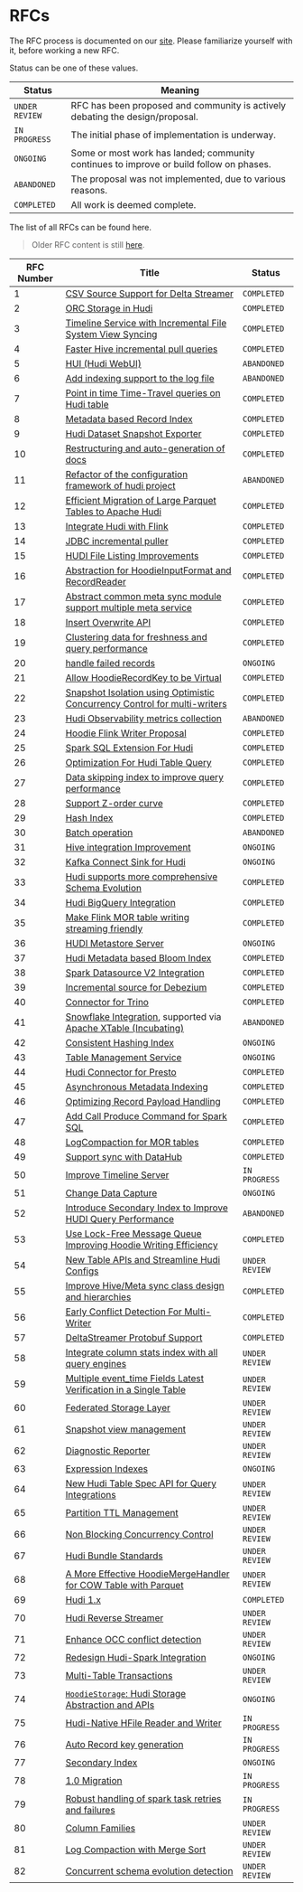 <!--
  Licensed to the Apache Software Foundation (ASF) under one or more
  contributor license agreements.  See the NOTICE file distributed with
  this work for additional information regarding copyright ownership.
  The ASF licenses this file to You under the Apache License, Version 2.0
  (the "License"); you may not use this file except in compliance with
  the License.  You may obtain a copy of the License at

       http://www.apache.org/licenses/LICENSE-2.0

  Unless required by applicable law or agreed to in writing, software
  distributed under the License is distributed on an "AS IS" BASIS,
  WITHOUT WARRANTIES OR CONDITIONS OF ANY KIND, either express or implied.
  See the License for the specific language governing permissions and
  limitations under the License.
-->

# RFCs

The RFC process is documented on our [site](https://hudi.apache.org/contribute/rfc-process). Please familiarize yourself
with it, before working a new RFC.

Status can be one of these values.

| Status         | Meaning                                                                                 |
|----------------|-----------------------------------------------------------------------------------------|
| `UNDER REVIEW` | RFC has been proposed and community is actively debating the design/proposal.           |
| `IN PROGRESS`  | The initial phase of implementation is underway.                                        |
| `ONGOING`      | Some or most work has landed; community continues to improve or build follow on phases. |
| `ABANDONED`    | The proposal was not implemented, due to various reasons.                               |
| `COMPLETED`    | All work is deemed complete.                                                            |

The list of all RFCs can be found here.

> Older RFC content is still [here](https://cwiki.apache.org/confluence/display/HUDI/RFC+Process).

| RFC Number | Title                                                                                                                                                                                                               | Status         |
|------------|---------------------------------------------------------------------------------------------------------------------------------------------------------------------------------------------------------------------|----------------|
| 1          | [CSV Source Support for Delta Streamer](https://cwiki.apache.org/confluence/display/HUDI/RFC+-+01+%3A+CSV+Source+Support+for+Delta+Streamer)                                                                        | `COMPLETED`    |
| 2          | [ORC Storage in Hudi](https://cwiki.apache.org/confluence/pages/viewpage.action?pageId=113708439)                                                                                                                   | `COMPLETED`    |
| 3          | [Timeline Service with Incremental File System View Syncing](https://cwiki.apache.org/confluence/pages/viewpage.action?pageId=113708965)                                                                            | `COMPLETED`    |
| 4          | [Faster Hive incremental pull queries](https://cwiki.apache.org/confluence/pages/viewpage.action?pageId=115513622)                                                                                                  | `COMPLETED`    |
| 5          | [HUI (Hudi WebUI)](https://cwiki.apache.org/confluence/pages/viewpage.action?pageId=130027233)                                                                                                                      | `ABANDONED`    |
| 6          | [Add indexing support to the log file](https://cwiki.apache.org/confluence/display/HUDI/RFC+-+06+%3A+Add+indexing+support+to+the+log+file)                                                                          | `ABANDONED`    |
| 7          | [Point in time Time-Travel queries on Hudi table](https://cwiki.apache.org/confluence/display/HUDI/RFC+-+07+%3A+Point+in+time+Time-Travel+queries+on+Hudi+table)                                                    | `COMPLETED`    |
| 8          | [Metadata based Record Index](./rfc-8/rfc-8.md)                                                                                                                                                                     | `COMPLETED`    |
| 9          | [Hudi Dataset Snapshot Exporter](https://cwiki.apache.org/confluence/display/HUDI/RFC+-+09+%3A+Hudi+Dataset+Snapshot+Exporter)                                                                                      | `COMPLETED`    |
| 10         | [Restructuring and auto-generation of docs](https://cwiki.apache.org/confluence/display/HUDI/RFC+-+10+%3A+Restructuring+and+auto-generation+of+docs)                                                                | `COMPLETED`    |
| 11         | [Refactor of the configuration framework of hudi project](https://cwiki.apache.org/confluence/display/HUDI/RFC+-+11+%3A+Refactor+of+the+configuration+framework+of+hudi+project)                                    | `ABANDONED`    |
| 12         | [Efficient Migration of Large Parquet Tables to Apache Hudi](https://cwiki.apache.org/confluence/display/HUDI/RFC+-+12+%3A+Efficient+Migration+of+Large+Parquet+Tables+to+Apache+Hudi)                              | `COMPLETED`    |
| 13         | [Integrate Hudi with Flink](https://cwiki.apache.org/confluence/pages/viewpage.action?pageId=141724520)                                                                                                             | `COMPLETED`    |
| 14         | [JDBC incremental puller](https://cwiki.apache.org/confluence/display/HUDI/RFC+-+14+%3A+JDBC+incremental+puller)                                                                                                    | `COMPLETED`    |
| 15         | [HUDI File Listing Improvements](https://cwiki.apache.org/confluence/display/HUDI/RFC+-+15%3A+HUDI+File+Listing+Improvements)                                                                                       | `COMPLETED`    |
| 16         | [Abstraction for HoodieInputFormat and RecordReader](https://cwiki.apache.org/confluence/display/HUDI/RFC+-+16+Abstraction+for+HoodieInputFormat+and+RecordReader)                                                  | `COMPLETED`    |
| 17         | [Abstract common meta sync module support multiple meta service](https://cwiki.apache.org/confluence/display/HUDI/RFC+-+17+Abstract+common+meta+sync+module+support+multiple+meta+service)                          | `COMPLETED`    |
| 18         | [Insert Overwrite API](https://cwiki.apache.org/confluence/display/HUDI/RFC+-+18+Insert+Overwrite+API)                                                                                                              | `COMPLETED`    |
| 19         | [Clustering data for freshness and query performance](https://cwiki.apache.org/confluence/display/HUDI/RFC+-+19+Clustering+data+for+freshness+and+query+performance)                                                | `COMPLETED`    |
| 20         | [handle failed records](https://cwiki.apache.org/confluence/display/HUDI/RFC+-+20+%3A+handle+failed+records)                                                                                                        | `ONGOING`      |
| 21         | [Allow HoodieRecordKey to be Virtual](https://cwiki.apache.org/confluence/display/HUDI/RFC+-+21+%3A+Allow+HoodieRecordKey+to+be+Virtual)                                                                            | `COMPLETED`    |
| 22         | [Snapshot Isolation using Optimistic Concurrency Control for multi-writers](https://cwiki.apache.org/confluence/display/HUDI/RFC+-+22+%3A+Snapshot+Isolation+using+Optimistic+Concurrency+Control+for+multi-writers) | `COMPLETED`    |
| 23         | [Hudi Observability metrics collection](https://cwiki.apache.org/confluence/display/HUDI/RFC+-+23+%3A+Hudi+Observability+metrics+collection)                                                                        | `ABANDONED`    | 
| 24         | [Hoodie Flink Writer Proposal](https://cwiki.apache.org/confluence/display/HUDI/RFC-24%3A+Hoodie+Flink+Writer+Proposal)                                                                                             | `COMPLETED`    | 
| 25         | [Spark SQL Extension For Hudi](https://cwiki.apache.org/confluence/display/HUDI/RFC+-+25%3A+Spark+SQL+Extension+For+Hudi)                                                                                           | `COMPLETED`    | 
| 26         | [Optimization For Hudi Table Query](https://cwiki.apache.org/confluence/display/HUDI/RFC-26+Optimization+For+Hudi+Table+Query)                                                                                      | `COMPLETED`    | 
| 27         | [Data skipping index to improve query performance](https://cwiki.apache.org/confluence/display/HUDI/RFC-27+Data+skipping+index+to+improve+query+performance)                                                        | `COMPLETED`    | 
| 28         | [Support Z-order curve](https://cwiki.apache.org/confluence/pages/viewpage.action?pageId=181307144)                                                                                                                 | `COMPLETED`    |
| 29         | [Hash Index](https://cwiki.apache.org/confluence/display/HUDI/RFC+-+29%3A+Hash+Index)                                                                                                                               | `COMPLETED`    | 
| 30         | [Batch operation](https://cwiki.apache.org/confluence/display/HUDI/RFC+-+30%3A+Batch+operation)                                                                                                                     | `ABANDONED`    | 
| 31         | [Hive integration Improvement](https://cwiki.apache.org/confluence/display/HUDI/RFC+-+31%3A+Hive+integration+Improvment)                                                                                            | `ONGOING`      | 
| 32         | [Kafka Connect Sink for Hudi](https://cwiki.apache.org/confluence/display/HUDI/RFC-32+Kafka+Connect+Sink+for+Hudi)                                                                                                  | `ONGOING`      | 
| 33         | [Hudi supports more comprehensive Schema Evolution](https://cwiki.apache.org/confluence/display/HUDI/RFC+-+33++Hudi+supports+more+comprehensive+Schema+Evolution)                                                   | `COMPLETED`    | 
| 34         | [Hudi BigQuery Integration](./rfc-34/rfc-34.md)                                                                                                                                                                     | `COMPLETED`    | 
| 35         | [Make Flink MOR table writing streaming friendly](https://cwiki.apache.org/confluence/display/HUDI/RFC-35%3A+Make+Flink+MOR+table+writing+streaming+friendly)                                                       | `COMPLETED`    | 
| 36         | [HUDI Metastore Server](https://cwiki.apache.org/confluence/display/HUDI/%5BWIP%5D+RFC-36%3A+HUDI+Metastore+Server)                                                                                                 | `ONGOING`      | 
| 37         | [Hudi Metadata based Bloom Index](rfc-37/rfc-37.md)                                                                                                                                                                 | `COMPLETED`    | 
| 38         | [Spark Datasource V2 Integration](./rfc-38/rfc-38.md)                                                                                                                                                               | `COMPLETED`    | 
| 39         | [Incremental source for Debezium](./rfc-39/rfc-39.md)                                                                                                                                                               | `COMPLETED`    | 
| 40         | [Connector for Trino](./rfc-40/rfc-40.md)                                                                                                                                                                           | `COMPLETED`    | 
| 41         | [Snowflake Integration](./rfc-41/rfc-41.md), supported via [Apache XTable (Incubating)](https://xtable.apache.org/)                                                                                                 | `ABANDONED`    | 
| 42         | [Consistent Hashing Index](./rfc-42/rfc-42.md)                                                                                                                                                                      | `ONGOING`      | 
| 43         | [Table Management Service](./rfc-43/rfc-43.md)                                                                                                                                                                      | `ONGOING`      | 
| 44         | [Hudi Connector for Presto](./rfc-44/rfc-44.md)                                                                                                                                                                     | `COMPLETED`    | 
| 45         | [Asynchronous Metadata Indexing](./rfc-45/rfc-45.md)                                                                                                                                                                | `COMPLETED`    | 
| 46         | [Optimizing Record Payload Handling](./rfc-46/rfc-46.md)                                                                                                                                                            | `COMPLETED`    | 
| 47         | [Add Call Produce Command for Spark SQL](./rfc-47/rfc-47.md)                                                                                                                                                        | `COMPLETED`    | 
| 48         | [LogCompaction for MOR tables](./rfc-48/rfc-48.md)                                                                                                                                                                  | `COMPLETED`    | 
| 49         | [Support sync with DataHub](./rfc-49/rfc-49.md)                                                                                                                                                                     | `COMPLETED`    |
| 50         | [Improve Timeline Server](./rfc-50/rfc-50.md)                                                                                                                                                                       | `IN PROGRESS`  | 
| 51         | [Change Data Capture](./rfc-51/rfc-51.md)                                                                                                                                                                           | `ONGOING`      |
| 52         | [Introduce Secondary Index to Improve HUDI Query Performance](./rfc-52/rfc-52.md)                                                                                                                                   | `ABANDONED`    |
| 53         | [Use Lock-Free Message Queue Improving Hoodie Writing Efficiency](./rfc-53/rfc-53.md)                                                                                                                               | `COMPLETED`    | 
| 54         | [New Table APIs and Streamline Hudi Configs](./rfc-54/rfc-54.md)                                                                                                                                                    | `UNDER REVIEW` | 
| 55         | [Improve Hive/Meta sync class design and hierarchies](./rfc-55/rfc-55.md)                                                                                                                                           | `COMPLETED`    | 
| 56         | [Early Conflict Detection For Multi-Writer](./rfc-56/rfc-56.md)                                                                                                                                                     | `COMPLETED`    | 
| 57         | [DeltaStreamer Protobuf Support](./rfc-57/rfc-57.md)                                                                                                                                                                | `COMPLETED`    | 
| 58         | [Integrate column stats index with all query engines](./rfc-58/rfc-58.md)                                                                                                                                           | `UNDER REVIEW` |
| 59         | [Multiple event_time Fields Latest Verification in a Single Table](./rfc-59/rfc-59.md)                                                                                                                              | `UNDER REVIEW` |
| 60         | [Federated Storage Layer](./rfc-60/rfc-60.md)                                                                                                                                                                       | `UNDER REVIEW` |
| 61         | [Snapshot view management](./rfc-61/rfc-61.md)                                                                                                                                                                      | `UNDER REVIEW` |
| 62         | [Diagnostic Reporter](./rfc-62/rfc-62.md)                                                                                                                                                                           | `UNDER REVIEW` |
| 63         | [Expression Indexes](./rfc-63/rfc-63.md)                                                                                                                                                                            | `ONGOING`      |
| 64         | [New Hudi Table Spec API for Query Integrations](./rfc-64/rfc-64.md)                                                                                                                                                | `UNDER REVIEW` |
| 65         | [Partition TTL Management](./rfc-65/rfc-65.md)                                                                                                                                                                      | `UNDER REVIEW` |
| 66         | [Non Blocking Concurrency Control](./rfc-66/rfc-66.md)                                                                                                                                                              | `UNDER REVIEW` |
| 67         | [Hudi Bundle Standards](./rfc-67/rfc-67.md)                                                                                                                                                                         | `UNDER REVIEW` |
| 68         | [A More Effective HoodieMergeHandler for COW Table with Parquet](./rfc-68/rfc-68.md)                                                                                                                                | `UNDER REVIEW` |
| 69         | [Hudi 1.x](./rfc-69/rfc-69.md)                                                                                                                                                                                      | `COMPLETED`    |
| 70         | [Hudi Reverse Streamer](./rfc/rfc-70/rfc-70.md)                                                                                                                                                                     | `UNDER REVIEW` |
| 71         | [Enhance OCC conflict detection](./rfc/rfc-71/rfc-71.md)                                                                                                                                                            | `UNDER REVIEW` |
| 72         | [Redesign Hudi-Spark Integration](./rfc/rfc-72/rfc-72.md)                                                                                                                                                           | `ONGOING`      |
| 73         | [Multi-Table Transactions](./rfc-73/rfc-73.md)                                                                                                                                                                      | `UNDER REVIEW` |
| 74         | [`HoodieStorage`: Hudi Storage Abstraction and APIs](./rfc-74/rfc-74.md)                                                                                                                                            | `ONGOING`      |
| 75         | [Hudi-Native HFile Reader and Writer](./rfc-75/rfc-75.md)                                                                                                                                                           | `IN PROGRESS`  |
| 76         | [Auto Record key generation](./rfc-76/rfc-76.md)                                                                                                                                                                    | `IN PROGRESS`  |
| 77         | [Secondary Index](./rfc-77/rfc-77.md)                                                                                                                                                                               | `ONGOING`      |
| 78         | [1.0 Migration](./rfc-78/rfc-78.md)                                                                                                                                                                                 | `IN PROGRESS`  |
| 79         | [Robust handling of spark task retries and failures](./rfc-79/rfc-79.md)                                                                                                                                            | `IN PROGRESS`  |
| 80         | [Column Families](./rfc-80/rfc-80.md)                                                                                                                                                                               | `UNDER REVIEW` |
| 81         | [Log Compaction with Merge Sort](./rfc-81/rfc-81.md)                                                                                                                                                                | `UNDER REVIEW` |
| 82         | [Concurrent schema evolution detection](./rfc-82/rfc-82.md)                                                                                                                                                         | `UNDER REVIEW` |
